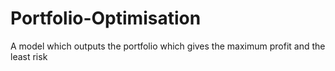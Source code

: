 # Portfolio-Optimisation
A model which outputs the portfolio which gives the maximum profit and the least risk
